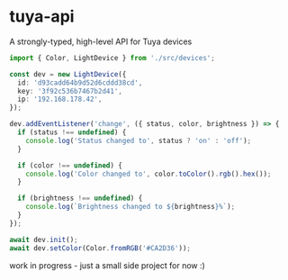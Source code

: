 # tuya-api
A strongly-typed, high-level API for Tuya devices
```ts
import { Color, LightDevice } from './src/devices';

const dev = new LightDevice({
  id: 'd93cadd64b9d52d6cddd38cd',
  key: '3f92c536b7467b2d41',
  ip: '192.168.178.42',
});

dev.addEventListener('change', ({ status, color, brightness }) => {
  if (status !== undefined) {
    console.log('Status changed to', status ? 'on' : 'off');
  }

  if (color !== undefined) {
    console.log('Color changed to', color.toColor().rgb().hex());
  }

  if (brightness !== undefined) {
    console.log(`Brightness changed to ${brightness}%`);
  }
});

await dev.init();
await dev.setColor(Color.fromRGB('#CA2D36'));
```

work in progress - just a small side project for now :)
